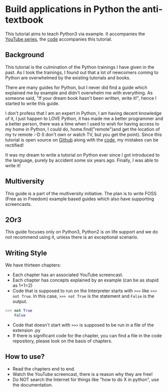 # Build applications in Python the anti-textbook

This tutorial aims to teach Python3 via example. It accompanies the [YouTube series](https://www.youtube.com/playlist?list=PL41psiCma00wwvtQyLFMFpzWxUYmSZwZy), the [code](https://github.com/thewhitetulip/code-build-app-with-python-antitextbook) accompanies this tutorial.

## Background
This tutorial is the culmination of the Python trainings I have given in the past. As I took the trainings, I found out that a lot of newcomers coming to Python are overwhelmed by the existing tutorials and books.

There are many guides for Python, but I never did find a guide which explained me by example and didn't overwhelm me with everything. As someone said, "If your dream book hasn't been written, write it!", hence I started to write this guide. 

I don't profess that I am an expert in Python, I am having decent knowledge of it, I just happen to LOVE Python, it has made me a better programmer and a better person, there was a time when I used to wish for having access to my home in Python, I could do, home.find("remote")and get the location of my tv remote :-D (I don't own or watch TV, but you get the point). Since this tutorial is open source on [Github](https://github.com/thewhitetulip/build-app-with-python-antitextbook) along with the [code](https://github.com/thewhitetulip/code-build-app-with-python-antitextbook), my mistakes can be rectified!

It was my dream to write a tutorial on Python ever since I got introduced to the language, purely by accident some six years ago. Finally, I was able to write it! 

## Multiversity
This guide is a part of the multiversity initiative. The plan is to write FOSS (Free as in Freedom) example based guides which also have supporting screencasts.

## 2Or3
This guide focuses only on Python3, Python2 is on life support and we do not recommend using it, unless there is an exceptional scenario.

## Writing Style

We have thirteen chapters:

* Each chapter has an associated YouTube screencast. 
* Each chapter has concepts explained by an example (can be as stupid as 1+1=2)
* Code that is supposed to run on the Interpreter starts with `>>>` like `>>> not True`. In this case, `>>> not True` is the statement and `False` is the output.
```Python
>>> not True
	False
```
* Code that doesn't start with `>>>` is supposed to be run in a file of the extension .py
* If there is significant code for the chapter, you can find a file in the code repository, please look on the basis of chapters.

## How to use?
* Read the chapters end to end.
* Watch the YouTube screencast, there is a reason why they are free!
* Do NOT search the Internet for things like "how to do X in python", use the documentation.